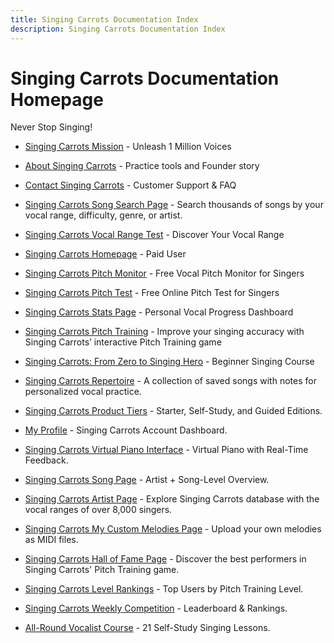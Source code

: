 ```yaml
---
title: Singing Carrots Documentation Index
description: Singing Carrots Documentation Index
---
```

# Singing Carrots Documentation Homepage

Never Stop Singing!

* [Singing Carrots Mission](https://singingcarrots.com/docs/singing-carrots-mission-page) - Unleash 1 Million Voices

* [About Singing Carrots](https://singingcarrots.com/docs/about-singing-carrots) - Practice tools and Founder story

* [Contact Singing Carrots](https://singingcarrots.com/docs/singing-carrots-contact-page) - Customer Support & FAQ

* [Singing Carrots Song Search Page](https://singingcarrots.com/docs/find-songs-by-vocal-range-or-name) - Search thousands of songs by your vocal range, difficulty, genre, or artist.

* [Singing Carrots Vocal Range Test](https://singingcarrots.com/docs/singing-carrots-vocal-range-test) - Discover Your Vocal Range

* [Singing Carrots Homepage](https://singingcarrots.com/docs/singing-carrots-homepage-paid) - Paid User

* [Singing Carrots Pitch Monitor](https://singingcarrots.com/docs/singing-carrots-pitch-monitor) - Free Vocal Pitch Monitor for Singers

* [Singing Carrots Pitch Test](https://singingcarrots.com/docs/singing-carrots-pitch-test) - Free Online Pitch Test for Singers

* [Singing Carrots Stats Page](https://singingcarrots.com/docs/singing-carrots-stats-page) - Personal Vocal Progress Dashboard

* [Singing Carrots Pitch Training](https://singingcarrots.com/docs/singing-carrots-pitch-training) - Improve your singing accuracy with Singing Carrots’ interactive Pitch Training game

* [Singing Carrots: From Zero to Singing Hero](https://singingcarrots.com/docs/from-zero-to-singing-hero) - Beginner Singing Course

* [Singing Carrots Repertoire](https://singingcarrots.com/docs/singing-carrots-manage-your-vocal-repertoire) - A collection of saved songs with notes for personalized vocal practice.

* [Singing Carrots Product Tiers](https://singingcarrots.com/docs/singing-carrots-product-tiers) - Starter, Self-Study, and Guided Editions.

* [My Profile](https://singingcarrots.com/docs/singing-carrots-my-profile-page) - Singing Carrots Account Dashboard.

* [Singing Carrots Virtual Piano Interface](https://singingcarrots.com/docs/pitch-training-practice-virtual-piano-interface) - Virtual Piano with Real-Time Feedback.

* [Singing Carrots Song Page](https://singingcarrots.com/docs/singing-carrots-vocal-range-singing-guide-for-popular-songs) - Artist + Song-Level Overview.

* [Singing Carrots Artist Page](https://singingcarrots.com/docs/singing-carrots-artist-page) - Explore Singing Carrots database with the vocal ranges of over 8,000 singers.

* [Singing Carrots My Custom Melodies Page](https://singingcarrots.com/docs/find-songs-by-vocal-range-or-name) - Upload your own melodies as MIDI files.

* [Singing Carrots Hall of Fame Page](https://singingcarrots.com/docs/singing-carrots-hall-of-fame) - Discover the best performers in Singing Carrots' Pitch Training game.

* [Singing Carrots Level Rankings](https://singingcarrots.com/docs/singing-carrots-level-rankings-page) - Top Users by Pitch Training Level.

* [Singing Carrots Weekly Competition](https://singingcarrots.com/docs/singing-carrots-weekly-competition-page) - Leaderboard & Rankings.

* [All-Round Vocalist Course](singing-carrots-–-all-round-vocalist-course) - 21 Self-Study Singing Lessons.
